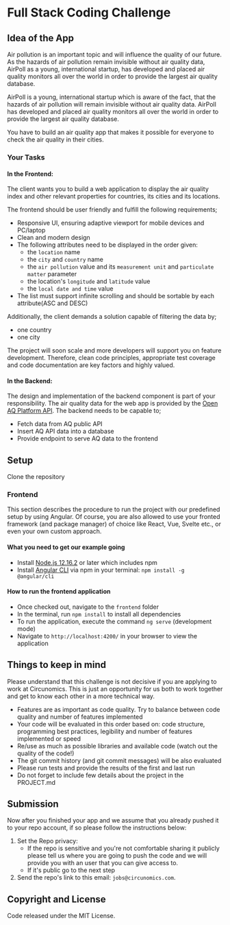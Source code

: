 # Full Stack Coding Challenge

## Idea of the App
 
Air pollution is an important topic and will influence the quality of our future. As the hazards of air pollution remain invisible without air quality data, AirPoll as a young, international startup, has developed and placed air quality monitors all over the world in order to provide the largest air quality database.

AirPoll is a young, international startup which is aware of the fact, that the hazards of air pollution will remain invisible without air quality data. AirPoll has developed and placed air quality monitors all over the world in order to provide the largest air quality database.

You have to build an air quality app that makes it possible for everyone to check the air quality in their cities.

### Your Tasks

#### In the Frontend:

The client wants you to build a web application to display the air quality index and other relevant properties for countries, its cities and its locations.

The frontend should be user friendly and fulfill the following requirements;

* Responsive UI, ensuring adaptive viewport for mobile devices and PC/laptop
* Clean and modern design
* The following attributes need to be displayed in the order given:
  * the `location` name
  * the `city` and `country` name
  * the `air pollution` value and its `measurement unit` and `particulate matter` parameter
  * the location's `longitude` and `latitude` value
  * the `local date and time` value
* The list must support infinite scrolling and should be sortable by each attribute(ASC and DESC)

Additionally, the client demands a solution capable of filtering the data by;
* one country
* one city

The project will soon scale and more developers will support you on feature development. Therefore, clean code principles, appropriate test coverage and code documentation are key factors and highly valued.

#### In the Backend:

The design and implementation of the backend component is part of your responsibility. The air quality data for the web app is provided by the [Open AQ Platform API](https://openaq.org/#/?_k=bgfemx).
The backend needs to be capable to;

* Fetch data from AQ public API
* Insert AQ API data into a database
* Provide endpoint to serve AQ data to the frontend

## Setup

Clone the repository

### Frontend

This section describes the procedure to run the project with our predefined setup by using Angular.
Of course, you are also allowed to use your fronted framework (and package manager) of choice like React, Vue, Svelte etc., or even your own custom approach.

#### What you need to get our example going

* Install [Node.js 12.16.2](https://nodejs.org/en/download/) or later which includes npm
* Install [Angular CLI](https://angular.io/guide/setup-local) via npm in your terminal: `npm install -g @angular/cli`

#### How to run the frontend application

* Once checked out, navigate to the `frontend` folder
* In the terminal, run `npm install` to install all dependencies
* To run the application, execute the command `ng serve` (development mode)
* Navigate to `http://localhost:4200/` in your browser to view the application

## Things to keep in mind

Please understand that this challenge is not decisive if you are applying to work at Circunomics. This is just an opportunity for us both to work together and get to know each other in a more technical way.

* Features are as important as code quality. Try to balance between code quality and number of features implemented
* Your code will be evaluated in this order based on: code structure, programming best practices, legibility and number of features implemented or speed
* Re/use as much as possible libraries and available code (watch out the quality of the code!)
* The git commit history (and git commit messages) will be also evaluated
* Please run tests and provide the results of the first and last run
* Do not forget to include few details about the project in the PROJECT.md

## Submission

Now after you finished your app and we assume that you already pushed it to your repo account, if so please follow the instructions below:

1. Set the Repo privacy:
   - If the repo is sensitive and you're not comfortable sharing it publicly please tell us where you are going to push the code and we will provide you with an user that you can give access to.
   - If it's public go to the next step
2. Send the repo's link to this email: `jobs@circunomics.com`.

## Copyright and License

Code released under the MIT License.
